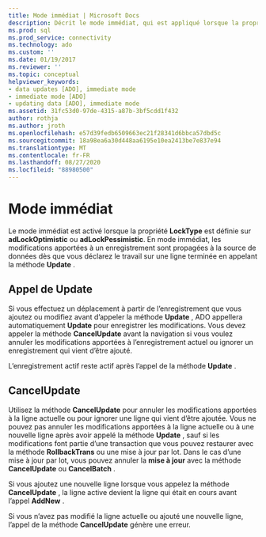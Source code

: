 ```yaml
---
title: Mode immédiat | Microsoft Docs
description: Décrit le mode immédiat, qui est appliqué lorsque la propriété LockType est définie sur adLockOptimistic ou adLockPessimistic.
ms.prod: sql
ms.prod_service: connectivity
ms.technology: ado
ms.custom: ''
ms.date: 01/19/2017
ms.reviewer: ''
ms.topic: conceptual
helpviewer_keywords:
- data updates [ADO], immediate mode
- immediate mode [ADO]
- updating data [ADO], immediate mode
ms.assetid: 31fc53d0-97de-4315-a87b-3bf5cdd1f432
author: rothja
ms.author: jroth
ms.openlocfilehash: e57d39fedb6509663ec21f28341d6bbca57dbd5c
ms.sourcegitcommit: 18a98ea6a30d448aa6195e10ea2413be7e837e94
ms.translationtype: MT
ms.contentlocale: fr-FR
ms.lasthandoff: 08/27/2020
ms.locfileid: "88980500"
---
```

# <a name="immediate-mode"></a>Mode immédiat
Le mode immédiat est activé lorsque la propriété **LockType** est définie sur **adLockOptimistic** ou **adLockPessimistic**. En mode immédiat, les modifications apportées à un enregistrement sont propagées à la source de données dès que vous déclarez le travail sur une ligne terminée en appelant la méthode **Update** .  
  
## <a name="calling-update"></a>Appel de Update  
 Si vous effectuez un déplacement à partir de l’enregistrement que vous ajoutez ou modifiez avant d’appeler la méthode **Update** , ADO appellera automatiquement **Update** pour enregistrer les modifications. Vous devez appeler la méthode **CancelUpdate** avant la navigation si vous voulez annuler les modifications apportées à l’enregistrement actuel ou ignorer un enregistrement qui vient d’être ajouté.  
  
 L’enregistrement actif reste actif après l’appel de la méthode **Update** .  
  
## <a name="cancelupdate"></a>CancelUpdate  
 Utilisez la méthode **CancelUpdate** pour annuler les modifications apportées à la ligne actuelle ou pour ignorer une ligne qui vient d’être ajoutée. Vous ne pouvez pas annuler les modifications apportées à la ligne actuelle ou à une nouvelle ligne après avoir appelé la méthode **Update** , sauf si les modifications font partie d’une transaction que vous pouvez restaurer avec la méthode **RollbackTrans** ou une mise à jour par lot. Dans le cas d’une mise à jour par lot, vous pouvez annuler la **mise à jour** avec la méthode **CancelUpdate** ou **CancelBatch** .  
  
 Si vous ajoutez une nouvelle ligne lorsque vous appelez la méthode **CancelUpdate** , la ligne active devient la ligne qui était en cours avant l’appel **AddNew** .  
  
 Si vous n’avez pas modifié la ligne actuelle ou ajouté une nouvelle ligne, l’appel de la méthode **CancelUpdate** génère une erreur.
